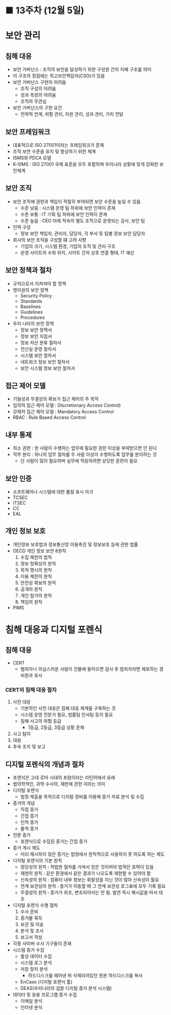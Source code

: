 # ■ 13주차 (12월 5일)

# 보안 관리

## 침해 대응

- 보안 거버넌스 : 조직의 보안을 달성하기 위한 구성원 간의 지배 구조를 의미
- 이 구조의 정점에는 최고보안책임자(CSO)가 있음
- 보안 거버넌스 구현의 어려움
    - 조직 구성의 어려움
    - 성과 측정의 어려움
    - 조직의 무관심
- 보안 거버넌스의 구현 요건
    - 전략적 연계, 위험 관리, 자원 관리, 성과 관리, 가치 전달

## 보안 프레임워크

- 대표적으로 ISO 27001이라는 프레임워크가 존재
- 조직 보안 수준을 유지 및 향상하기 위한 체계
- ISMS와 PDCA 모델
- K-ISMS : ISO 27001 국제 표준을 모두 포함하며 우리나라 상황에 맞게 강화한 보안체계

## 보안 조직

- 보안 조직에 권한과 책임이 적절히 부여되면 보안 수준을 높일 수 있음
    - 수준 낮음 : 시스템 운영 팀 하위에 보안 인력이 존재
    - 수준 보통 : IT 기획 팀 하위에 보안 인력이 존재
    - 수준 높음 : CEO 아래 직속의 별도 조직으로 운영되는 감사, 보안 팀
- 인력 구성
    - 정보 보안 책임자, 관리자, 담당자, 각 부서 및 팀별 정보 보안 담당자
- 회사의 보안 조직을 구성할 떄 고려 사항
    - 기업의 크기, 시스템 환경, 기업의 조직 및 관리 구조
    - 운영 사이트의 수와 위치, 사이트 간의 상호 연결 형태, IT 예산

## 보안 정책과 절차

- 규칙으로서 지켜져야 할 정책
- 영미권의 보안 정책
    - Security Policy
    - Standards
    - Baselines
    - Guidelines
    - Procedures
- 우리 나라의 보안 정책
    - 정보 보안 정책서
    - 정보 보안 지침서
    - 정보 자산 분류 절차서
    - 전산실 운영 절차서
    - 시스템 보안 절차서
    - 네트워크 정보 보안 절차서
    - 보안 시스템 정보 보안 절차서

## 접근 제어 모델

- 기밀성과 무결성의 확보가 접근 제어의 주 목적
- 임의적 접근 제어 모델 : DIscretionary Access Control)
- 강제적 접근 제어 모델 : Mandatory Access Control
- RBAC : Rule Based Access Control

## 내부 통제

- 최소 권한 : 한 사람이 수행하는 업무에 필요한 권한 이상을 부여받으면 안 된다
- 직무 분리 : 하나의 업무 절차를 두 사람 이상이 수행하도록 업무를 분리하는 것
    - 단 사람이 많이 필요하며 실무에 적응하려면 상당한 훈련이 필요

## 보안 인증

- 소프트웨어나 시스템에 대한 품질 표시 마크
- TCSEC
- ITSEC
- CC
- EAL

## 개인 정보 보호

- 개인정보 보호법과 정보통신망 이용촉진 및 정보보호 등에 관한 법률
- OECD 개인 정보 보안 8원칙
    1. 수집 제한의 법칙
    2. 정보 정확성의 원칙
    3. 목적 명시의 원칙
    4. 이용 제한의 원칙
    5. 안전성 확보의 원칙
    6. 공개의 원칙
    7. 개인 참가의 원칙
    8. 책임의 원칙
- PIMS

# 침해 대응과 디지털 포렌식

## 침해 대응

- CERT
    - 범죄자나 의심스러운 사람이 건물에 들어오면 검사 후 범죄자라면 체포하는 경비원과 유사

### CERT의 침해 대응 절차

1. 사전 대응
    - 기본적인 사전 대응은 침해 대응 체계를 구축하는 것
    - 시스템 운영 전문가 필요, 법률팀 인사팀 등이 필요
    - 침해 사고의 위험 등급
        - 1등급, 2등급, 3등급 상황 존재
2. 사고 탐지
3. 대응
4. 후속 조치 및 보고

## 디지털 포렌식의 개념과 절차

- 포렌식은 고대 로마 시대의 포럼이라는 라틴어에서 유래
- 법의학적인, 과학 수사의, 재판에 관한 이라는 의미
- 디지털 포렌식
    - 법정 제출을 목적으로 디지털 장비를 이용해 증거 자료 분석 및 수집
- 증거의 개념
    - 직접 증거
    - 간접 증거
    - 인적 증거
    - 물적 증거
- 전문 증거
    - 포렌식으로 수집된 증거는 간접 증거
- 증거 게시 제도
    - 미리 제시하지 않은 증거는 법정에서 원칙적으로 사용하지 못 하도록 하는 제도
- 디지털 포렌식의 기본 원칙
    - 정당성의 원칙 : 적법한 절차를 거쳐서 얻은 것이어야 법적인 효력이 있음
    - 재현의 원칙 : 같은 환경에서 같은 결과가 나오도록 재현할 수 있어야 함
    - 신속성의 원칙 : 컴퓨터 내부 정보는 휘발성을 지닌 것이 많아 신속성이 필요
    - 연계 보관성의 원칙 : 증거가 이동할 때 그 연계 보관성 로그표에 모두 기록 필요
    - 무결성의 원칙 : 증거가 위조, 변조되어서는 안 됨. 발견 즉시 해시값을 따서 대조
- 디지털 포렌식 수행 절차
    1. 수사 준비
    2. 증거물 획득
    3. 보관 및 이송
    4. 분석 및 조사
    5. 보고서 작성
- 각종 사이버 수사 기구들이 존재
- 시스템 증거 수집
    - 활성 데이터 수집
    - 시스템 로그 분석
    - 저장 장치 분석
        - 하드디스크를 떼어낸 뒤 삭제되어있던 원본 하드디스크를 복사
    - EnCase (디지털 포렌식 툴)
    - DEAS(우리나라의 검찰 디지털 증거 분석 시스템)
- 데이터 및 응용 프로그램 증거 수집
    - 이메일 분석
    - 인터넷 분석